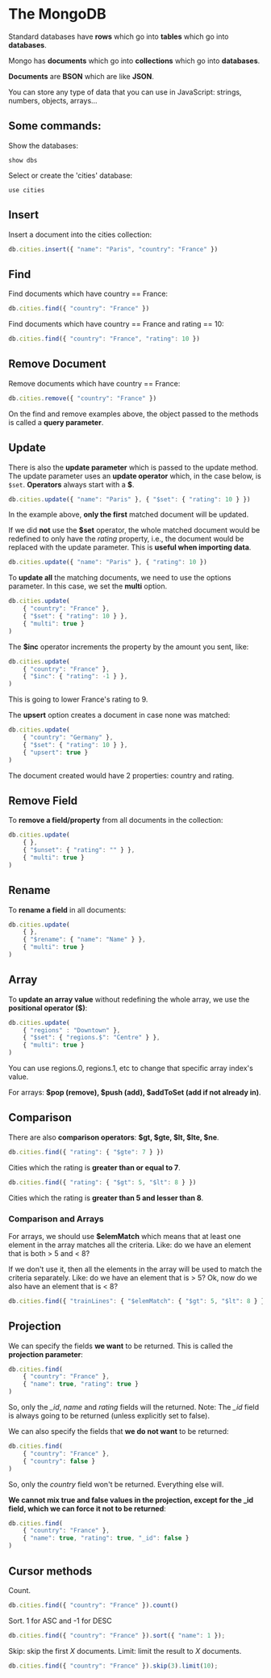 # The MongoDB

Standard databases have **rows** which go into **tables** which go into **databases**.

Mongo has **documents** which go into **collections** which go into **databases**.

**Documents** are **BSON** which are like **JSON**.

You can store any type of data that you can use in JavaScript: strings, numbers, objects, arrays...

## Some commands:

Show the databases: 

```
show dbs
```

Select or create the 'cities' database:

```
use cities
```

## Insert 

Insert a document into the cities collection:

```javascript
db.cities.insert({ "name": "Paris", "country": "France" })
```

## Find

Find documents which have country == France:

```javascript
db.cities.find({ "country": "France" })
```

Find documents which have country == France and rating == 10:

```javascript
db.cities.find({ "country": "France", "rating": 10 })
```

## Remove Document 

Remove documents which have country == France:

```javascript
db.cities.remove({ "country": "France" })
```

On the find and remove examples above, the object passed to the methods
is called a **query parameter**.

## Update 

There is also the **update parameter** which is passed to the update method.
The update parameter uses an **update operator** which, in the case below, is ``$set``.
**Operators** always start with a **$**.

```javascript 
db.cities.update({ "name": "Paris" }, { "$set": { "rating": 10 } })
``` 

In the example above, **only the first** matched document will be updated. 

If we did **not** use the **$set** operator, the whole matched document would be
redefined to only have the *rating* property, i.e., the document would be 
replaced with the update parameter. This is **useful when importing data**. 

```javascript 
db.cities.update({ "name": "Paris" }, { "rating": 10 })
``` 

To **update all** the matching documents, we need to use the options parameter.
In this case, we set the **multi** option. 

```javascript
db.cities.update(
    { "country": "France" }, 
    { "$set": { "rating": 10 } },
    { "multi": true }
)
```

The **$inc** operator increments the property by the amount you sent, like: 

```javascript
db.cities.update(
    { "country": "France" }, 
    { "$inc": { "rating": -1 } },
)
```
This is going to lower France's rating to 9.

The **upsert** option creates a document in case none was matched:

```javascript
db.cities.update(
    { "country": "Germany" }, 
    { "$set": { "rating": 10 } },
    { "upsert": true }
)
```
The document created would have 2 properties: country and rating. 

## Remove Field

To **remove a field/property** from all documents in the collection:

```javascript
db.cities.update(
    { },
    { "$unset": { "rating": "" } },
    { "multi": true }
)
```

## Rename

To **rename a field** in all documents:

```javascript
db.cities.update(
    { },
    { "$rename": { "name": "Name" } },
    { "multi": true }
)
```

## Array 

To **update an array value** without redefining the whole array,
we use the **positional operator ($)**:

```javascript
db.cities.update(
    { "regions" : "Downtown" },
    { "$set": { "regions.$": "Centre" } },
    { "multi": true }
)
```
You can use regions.0, regions.1, etc to change that specific array index's value. 

For arrays: **$pop (remove), $push (add), $addToSet (add if not already in)**.

## Comparison 

There are also **comparison operators**: **$gt, $gte, $lt, $lte, $ne**.

```javascript
db.cities.find({ "rating": { "$gte": 7 } })
```
Cities which the rating is **greater than or equal to 7**.

```javascript
db.cities.find({ "rating": { "$gt": 5, "$lt": 8 } })
```
Cities which the rating is **greater than 5 and lesser than 8**.

### Comparison and Arrays 

For arrays, we should use **$elemMatch** which means that at least one element 
in the array matches all the criteria. 
Like: do we have an element that is both > 5 and < 8?

If we don't use it, then all the elements in the array will be used to match 
the criteria separately. 
Like: do we have an element that is > 5? Ok, now do we also have an element 
that is < 8? 

```javascript
db.cities.find({ "trainLines": { "$elemMatch": { "$gt": 5, "$lt": 8 } } })
```

## Projection 

We can specify the fields **we want** to be returned.
This is called the **projection parameter**:

```javascript
db.cities.find(
    { "country": "France" },
    { "name": true, "rating": true }
)
```
So, only the *_id*, *name* and *rating* fields will the returned.
Note: The *_id* field is always going to be returned (unless explicitly set to false).

We can also specify the fields that **we do not want** to be returned:

```javascript
db.cities.find(
    { "country": "France" },
    { "country": false }
)
```
So, only the *country* field won't be returned. Everything else will.

**We cannot mix true and false values in the projection, except for 
the _id field, which we can force it not to be returned**:

```javascript
db.cities.find(
    { "country": "France" },
    { "name": true, "rating": true, "_id": false }
)
```

## Cursor methods

Count.

```javascript
db.cities.find({ "country": "France" }).count()
```

Sort. 1 for ASC and -1 for DESC

```javascript
db.cities.find({ "country": "France" }).sort({ "name": 1 });
```

Skip: skip the first *X* documents.
Limit: limit the result to *X* documents.

```javascript
db.cities.find({ "country": "France" }).skip(3).limit(10);
```

